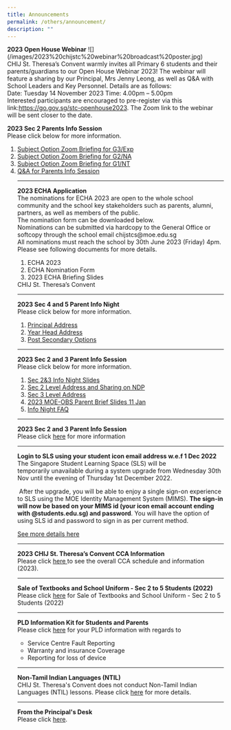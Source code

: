 ```yaml
---
title: Announcements
permalink: /others/announcement/
description: ""
---
```

<!--<p><strong>Change of CCA Exercise 2023</strong>
<br>Dear Students,<br> 
Please take note of the submission deadline for the Change of CCA form is Tuesday 12th September. 
<br>Thank you and God Bless.<br>
<a href="/files/2023_change_of_cca_form_(as_of_15_aug).pdf">2023 Change of CCA form (As of 15 Aug)</a>
</p><hr>
<p></p>-->
<p><strong>2023 Open House Webinar</strong>
![](/images/2023%20chijstc%20webinar%20broadcast%20poster.jpg)
<br>CHIJ St. Theresa’s Convent warmly invites all Primary 6 students and their parents/guardians to our Open House Webinar 2023! The webinar will feature a sharing by our Principal, Mrs Jenny Leong, as well as Q&amp;A with School Leaders and Key Personnel. Details are as follows:
<br>
Date: Tuesday 14 November 2023
Time: 4.00pm – 5.00pm 
<br>
Interested participants are encouraged to pre-register via this link:<a href="https://go.gov.sg/stc-openhouse2023">https://go.gov.sg/stc-openhouse2023</a>. The Zoom link to the webinar will be sent closer to the date.

</p><p><strong>2023 Sec 2 Parents Info Session</strong>
<br>Please click below for more information.</p><ol>
<li><a href="https://drive.google.com/file/d/1pOxVSk79rqPET87ASBL5rwPpb9j-S6O3/view?usp=sharing](https://drive.google.com/file/d/1pOxVSk79rqPET87ASBL5rwPpb9j-S6O3/view?usp=sharing)">Subject Option Zoom Briefing for G3/Exp</a></li>
<li><a href="https://drive.google.com/file/d/1BeSevSOEi5b2c0CK6JVUH5Rym7EFW1Mm/view?usp=sharing">Subject Option Zoom Briefing for G2/NA</a></li>
<li><a href="https://drive.google.com/file/d/1FyKl4g1YT9g-eZ-pjKxwWWlFX9sbfDC4/view?usp=sharing">Subject Option Zoom Briefing for G1/NT</a></li>
<li><a href="https://drive.google.com/file/d/1cmmPsIWJs5jsUNVs3P9sIj_UuoUaUDZY/view?usp=sharing">Q&amp;A for Parents Info Session</a></li>
<hr>
<p><strong>2023 ECHA Application</strong><br>The nominations for ECHA 2023 are open to the whole school community and the school key stakeholders such as parents, alumni, partners, as well as members of the public.<br>
The nomination form can be downloaded below.<br>
Nominations can be submitted via hardcopy to the General Office or softcopy through the school email chijstcs@moe.edu.sg<br>
All nominations must reach the school by 30th June 2023 (Friday) 4pm.
<br>Please see following documents for more details.</p>
<ol>
<li><!---<a href="https://drive.google.com/file/d/1vBeVO5y3vTnT7QAa3bKuP5P0rFaiwzl9/view?usp=share_link"-->  ECHA 2023</li>
<li><!---<a href="https://docs.google.com/document/d/17Pc4FDEyowQ1W7CKN-I13sAXlvx_eIUf/edit?usp=share_link&amp;ouid=115100829659052463291&amp;rtpof=true&amp;sd=true"-->  ECHA Nomination Form</li>
<li><!---<a href="https://drive.google.com/file/d/1SuYCthj1y0ZDFSJvZdyQ1z1X8WOmUpxn/view?usp=share_link"-->  2023 ECHA Briefing Slides
</li></ol>CHIJ St. Theresa’s Convent
<hr>
<p><strong>2023 Sec 4 and 5 Parent Info Night</strong><br>Please click below for more information.</p>
<ol>
<li><a href="https://drive.google.com/file/d/121n_v3sVjLK0ceewBuMBYIhT5DDK2mhn/view?usp=share_link">Principal Address</a></li>
<li><a href="https://drive.google.com/file/d/14k0J8ArAn0uPcTg7cZ9wUFwJj-w6QLqW/view?usp=share_link">Year Head Address</a></li>
<li><a href="https://drive.google.com/file/d/1EA1N5m6TUnQ4Z_WjwdovKwFhoQOix4OO/view?usp=share_link">Post Secondary Options</a></li>

</ol>
<hr><p><strong>2023 Sec 2 and 3 Parent Info Session</strong><br>Please click below for more information.</p>
<ol>
<li><a href="https://drive.google.com/file/d/1K-L544KMopmCMiA-7vduHvSJbv_S9ZCF/view?usp=share_link">Sec 2&amp;3 Info Night Slides</a></li>
<li><a href="https://drive.google.com/file/d/1tDtb5a7qJDtheEyGHisCygfdkRv6-c5T/view?usp=share_link">Sec 2 Level Address and Sharing on NDP</a></li>
<li><a href="https://drive.google.com/file/d/1PoKWojlZ-1eeRxmtKexi77ZO3iYXWtCs/view?usp=share_link">Sec 3 Level Address</a></li>
<li><a href="https://drive.google.com/file/d/1JCTf5fhyTyFbu5y6pFf-tG78ctvXeKJc/view?usp=share_link">2023 MOE-OBS Parent Brief Slides 11 Jan</a></li>
<li><a href="https://drive.google.com/file/d/1b0kTLWgT5-SrsPidf6AMT1wUPLYeX628/view?usp=share_link">Info Night FAQ</a></li>
</ol>
<hr>
<p><strong>2023 Sec 2 and 3 Parent Info Session</strong><br>Please click&nbsp;<a href="/files/Open%20Houses%202023_amended%20003.pdf">here</a>&nbsp;for more information</p>
<hr>
<p><strong>Login to SLS using your student icon email address w.e.f 1 Dec 2022</strong><br>The Singapore Student Learning Space (SLS) will be temporarily&nbsp;unavailable&nbsp;during a system upgrade from Wednesday 30th Nov until the evening of Thursday 1st December 2022.</p>
<p>&nbsp;After the upgrade, you will be able to enjoy a single sign-on experience to SLS using the MOE Identity Management System (MIMS).&nbsp;<strong>The sign-in will now be based on your MIMS id (your icon email account ending with @students.edu.sg) and password</strong>. You will have the option of using SLS id and password to sign in as per current method.</p>
<p><a href="/files/ForStudentsParentsupdated%202%20Nov.pdf">See more details here</a></p>
<hr>
<p><strong>2023 CHIJ St. Theresa’s Convent CCA Information
</strong><br>Please click&nbsp;<a href="https://drive.google.com/file/d/17RucLpYd0A8csT6TAvKNdp8FiyjHKNrv/view?usp=share_link">here&nbsp;</a>to see the overall CCA schedule and information (2023).</p>
<hr>
<p><strong>Sale of Textbooks and School Uniform - Sec 2 to 5 Students (2022)</strong><br>Please click <a href="/theresian-family/students/school-bookshop-uniform-n-pe-attire">here</a>&nbsp;for Sale of&nbsp;Textbooks and School Uniform - Sec 2 to 5 Students (2022)</p>
<hr>
<p><strong>PLD Information Kit for Students and Parents</strong><br>Please click&nbsp;<a href="/files/Student%20Device%20Information%20Kit_CHIJ%20STC.pdf">here</a>&nbsp;for your PLD information with regards to</p>
<ul>
<li>Service Centre Fault Reporting</li>
<li>Warranty and insurance Coverage</li>
<li>Reporting for loss of device</li>
</ul>
<hr>
<p><strong>Non-Tamil Indian Languages (NTIL)</strong><br>CHIJ St. Theresa's Convent does not conduct Non-Tamil Indian Languages (NTIL) lessons. Please click&nbsp;<a href="/others/announcement/non-tamil-indian-languages-ntil">here</a>&nbsp;for more details.</p>
<hr>
<p><strong>From the Principal's Desk</strong><br>Please click&nbsp;<a href="/others/announcement/from-the-principals-desk">here</a>.</p></ol>